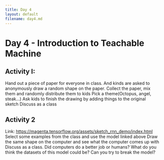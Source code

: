 ```yaml
---
title: Day 4
layout: default
filename: day4.md
--- 
```


# Day 4 - Introduction to Teachable Machine

## Activity I: 
Hand out a piece of paper for everyone in class. And kinds are asked to anonymously draw a random shape on the paper.
Collect the paper, mix them and randomly distribute them to kids
Pick a theme(Octopus, angel, steak...)
Ask kids to finish the drawing by adding things to the original sketch
Discuss as a class

## Activity 2
Link: https://magenta.tensorflow.org/assets/sketch_rnn_demo/index.html
Select some examples from the class and use the model linked above
Draw the same shape on the computer and see what the computer comes up with
Discuss as a class. 
Did computers do a better job or humans?
What do you think the datasets of this model could be?
Can you try to break the model?




